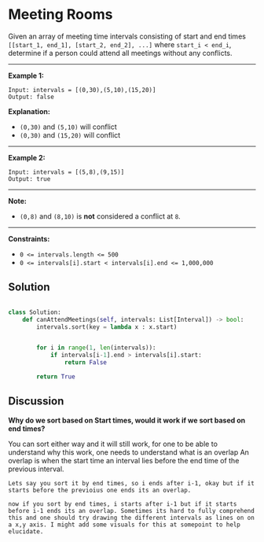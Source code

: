 # Meeting Rooms

Given an array of meeting time intervals consisting of start and end times
`[[start_1, end_1], [start_2, end_2], ...]` where `start_i < end_i`, determine
if a person could attend all meetings without any conflicts.

---

**Example 1:**

```
Input: intervals = [(0,30),(5,10),(15,20)]
Output: false
```

**Explanation:**

- `(0,30)` and `(5,10)` will conflict
- `(0,30)` and `(15,20)` will conflict

---

**Example 2:**

```
Input: intervals = [(5,8),(9,15)]
Output: true
```

---

**Note:**

- `(0,8)` and `(8,10)` is **not** considered a conflict at `8`.

---

**Constraints:**

- `0 <= intervals.length <= 500`
- `0 <= intervals[i].start < intervals[i].end <= 1,000,000`

## Solution

```python

class Solution:
    def canAttendMeetings(self, intervals: List[Interval]) -> bool:
        intervals.sort(key = lambda x : x.start)


        for i in range(1, len(intervals)):
            if intervals[i-1].end > intervals[i].start:
                return False

        return True
```

## Discussion

**Why do we sort based on Start times, would it work if we sort based on end
times?**

You can sort either way and it will still work, for one to be able to understand
why this work, one needs to understand what is an overlap An overlap is when the
start time an interval lies before the end time of the previous interval.

    Lets say you sort it by end times, so i ends after i-1, okay but if it starts before the previoius one ends its an overlap.

    now if you sort by end times, i starts after i-1 but if it starts before i-1 ends its an overlap. Sometimes its hard to fully comprehend this and one should try drawing the different intervals as lines on on a x,y axis. I might add some visuals for this at somepoint to help elucidate.
